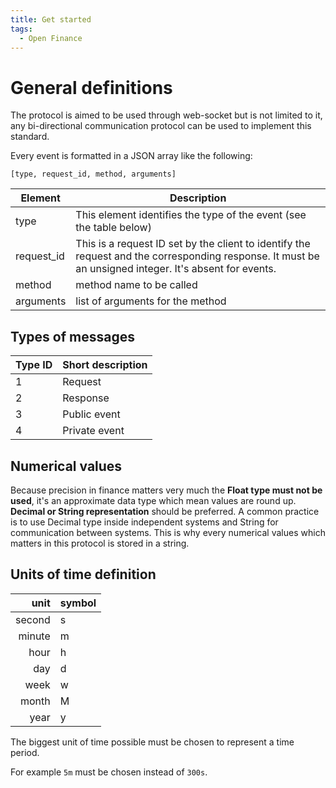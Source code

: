 ```yaml
---
title: Get started
tags:
  - Open Finance
---
```

# General definitions

The protocol is aimed to be used through web-socket but is not limited to it, any bi-directional communication protocol can be used to implement this standard.

Every event is formatted in a JSON array like the following:

```
[type, request_id, method, arguments]
```

| Element    | Description                                                  |
| ---------- | ------------------------------------------------------------ |
| type       | This element identifies the type of the event (see the table below) |
| request_id | This is a request ID set by the client to identify the request and the corresponding response. It must be an unsigned integer. It's absent for events. |
| method     | method name to be called                                     |
| arguments  | list of arguments for the method                             |

## Types of messages

| Type ID | Short description |
| ------- | ----------------- |
| 1       | Request           |
| 2       | Response          |
| 3       | Public event      |
| 4       | Private event     |

## Numerical values

Because precision in finance matters very much the **Float type must not be used**, it's an approximate data type which mean values are round up. **Decimal or String representation** should be preferred. A common practice is to use Decimal type inside independent systems and String for communication between systems. This is why every numerical values which matters in this protocol is stored in a string.

## Units of time definition

|   unit | symbol |
| -----: | :----- |
| second | s      |
| minute | m      |
|   hour | h      |
|    day | d      |
|   week | w      |
|  month | M      |
|   year | y      |

The biggest unit of time possible must be chosen to represent a time period.

For example `5m` must be chosen instead of `300s`.
